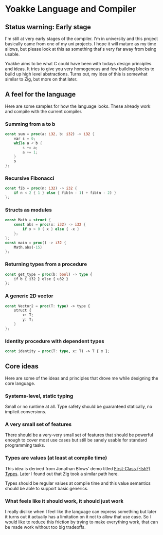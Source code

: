 # Yoakke Language and Compiler

## Status warning: Early stage

I'm still at very early stages of the compiler. I'm in university and this project basically came from one of my uni projects. I hope it will mature as my time allows, but please look at this as something that's very far away from being usable.

Yoakke aims to be what C could have been with todays design principles and ideas. It tries to give you very homogenous and few building blocks to build up high level abstractions. Turns out, my idea of this is somewhat similar to Zig, but more on that later.

## A feel for the language

Here are some samples for how the language looks. These already work and compile with the current compiler.

### Summing from a to b

```rs
const sum = proc(a: i32, b: i32) -> i32 {
	var s = 0;
	while a < b {
		s += a;
		a += 1;
	}
	s
};
```

### Recursive Fibonacci

```rs
const fib = proc(n: i32) -> i32 {
	if n < 2 { 1 } else { fib(n - 1) + fib(n - 2) }
};
```

### Structs as modules

```rs
const Math = struct {
    const abs = proc(x: i32) -> i32 {
        if x > 0 { x } else { -x }
    };
};
const main = proc() -> i32 {
    Math.abs(-15)
};
```

### Returning types from a procedure

```rs
const get_type = proc(b: bool) -> type {
	if b { i32 } else { u32 }
};
```

### A generic 2D vector

```rs
const Vector2 = proc(T: type) -> type {
	struct {
		x: T;
		y: T;
	}
};
```

### Identity procedure with dependent types

```rs
const identity = proc(T: type, x: T) -> T { x };
```

## Core ideas

Here are some of the ideas and principles that drove me while designing the core language.

### Systems-level, static typing

Small or no runtime at all. Type safety should be guaranteed statically, no implicit conversions.

### A very small set of features

There should be a very-very small set of features that should be powerful enough to cover most use cases but still be sanely usable for standard programming tasks.

### Types are values (at least at compile time)

This idea is derived from Jonathan Blows' demo titled [First-Class (-Ish?) Types](https://www.youtube.com/watch?v=iVN3LLf4wMg). Later I found out that Zig took a similar path here.

Types should be regular values at compile time and this value semantics should be able to support basic generics.

### What feels like it should work, it should just work

I really dislike when I feel like the language can express something but later it turns out it actually has a limitation on it not to allow that use case. So I would like to reduce this friction by trying to make everything work, that can be made work without too big tradeoffs.